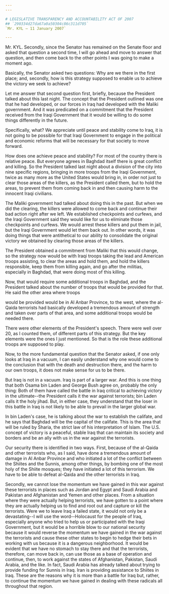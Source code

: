 ```yaml
---
---

# LEGISLATIVE TRANSPARENCY AND ACCOUNTABILITY ACT OF 2007
## `290334d27da67a0a50304c86c311d705`
`Mr. KYL — 11 January 2007`

---
```



Mr. KYL. Secondly, since the Senator has remained on the Senate floor 
and asked that question a second time, I will go ahead and move to 
answer that question, and then come back to the other points I was 
going to make a moment ago.

Basically, the Senator asked two questions: Why are we there in the 
first place; and, secondly, how is this strategy supposed to enable us 
to achieve the victory we seek to achieve?

Let me answer that second question first, briefly, because the 
President talked about this last night. The concept that the President 
outlined was one that he had developed, or our forces in Iraq had 
developed with the Maliki government. And it was predicated on a 
commitment that the President received from the Iraqi Government that 
it would be willing to do some things differently in the future.

Specifically, what? We appreciate until peace and stability come to 
Iraq, it is not going to be possible for that Iraqi Government to 
engage in the political and economic reforms that will be necessary for 
that society to move forward.

How does one achieve peace and stability? For most of the country 
there is relative peace. But everyone agrees in Baghdad itself there is 
great conflict and killing. So the President talked last night about a 
division of the city into nine specific regions, bringing in more 
troops from the Iraqi Government, twice as many more as the United 
States would bring in, in order not just to clear those areas of the 
killers, as the President called them, but to hold the areas, to 
prevent them from coming back in and then causing harm to the innocent 
Iraqi civilians.

The Maliki government had talked about doing this in the past. But 
when we did the clearing, the killers were allowed to come back and 
continue their bad action right after we left. We established 
checkpoints and curfews, and the Iraqi Government said they would like 
for us to eliminate those checkpoints and curfews. We would arrest 
these killers and put them in jail, but the Iraqi Government would let 
them back out. In other words, it was doing things that were 
antithetical to our ability to consolidate the original victory we 
obtained by clearing those areas of the killers.

The President obtained a commitment from Maliki that this would 
change, so the strategy now would be with Iraqi troops taking the lead 
and American troops assisting, to clear the areas and hold them, and 
hold the killers responsible, keep them from killing again, and go 
after the militias, especially in Baghdad, that were doing most of this 
killing.

Now, that would require some additional troops in Baghdad, and the 
President talked about the number of troops that would be provided for 
that. He said the other area where troops


would be provided would be in Al Anbar Province, to the west, where the 
al-Qaida terrorists had basically developed a tremendous amount of 
strength and taken over parts of that area, and some additional troops 
would be needed there.

There were other elements of the President's speech. There were well 
over 20, as I counted them, of different parts of this strategy. But 
the key elements were the ones I just mentioned. So that is the role 
these additional troops are supposed to play.

Now, to the more fundamental question that the Senator asked, if one 
only looks at Iraq in a vacuum, I can easily understand why one would 
come to the conclusion that with the death and destruction there, and 
the harm to our own troops, it does not make sense for us to be there.

But Iraq is not in a vacuum. Iraq is part of a larger war. And this 
is one thing that both Osama bin Laden and George Bush agree on, 
probably the only thing: Both of them have called the battle in Iraq 
critical to achieving victory in the ultimate--the President calls it 
the war against terrorists; bin Laden calls it the holy jihad. But, in 
either case, they understand that the loser in this battle in Iraq is 
not likely to be able to prevail in the larger global war.

In bin Laden's case, he is talking about the war to establish the 
califate, and he says that Baghdad will be the capital of the califate. 
This is the area that will be ruled by Sharia, the strict law of his 
interpretation of Islam. The U.S. concept of victory is a peaceful, 
stable Iraq that can maintain its society and borders and be an ally 
with us in the war against the terrorists.

Our security there is identified in two ways. First, because of the 
al-Qaida and other terrorists who, as I said, have done a tremendous 
amount of damage in Al Anbar Province and who initiated a lot of the 
conflict between the Shiites and the Sunnis, among other things, by 
bombing one of the most holy of the Shiite mosques; they have initiated 
a lot of this terrorism. We have to be able to defeat al-Qaida and the 
other terrorists in Iraq.

Secondly, we cannot lose the momentum we have gained in this war 
against these terrorists in places such as Jordan and Egypt and Saudi 
Arabia and Pakistan and Afghanistan and Yemen and other places. From a 
situation where they were actually helping terrorists, we have gotten 
to a point where they are actually helping us to find and root out and 
capture or kill the terrorists. Were we to leave Iraq a failed state, 
it would not only be a devastating--I will use the word--Holocaust for 
the people of Iraq, especially anyone who tried to help us or 
participated with the Iraqi Government, but it would be a horrible blow 
to our national security because it would reverse the momentum we have 
gained in the war against the terrorists and cause these other states 
to begin to hedge their bets in working with us because it is a 
dangerous neighborhood. It would be evident that we have no stomach to 
stay there and that the terrorists, therefore, can move back in, can 
use those as a base of operation and continue, then, to work against 
the states of Afghanistan, Pakistan, Saudi Arabia, and the like. In 
fact, Saudi Arabia has already talked about trying to provide funding 
for Sunnis in Iraq. Iran is providing assistance to Shiites in Iraq. 
These are the reasons why it is more than a battle for Iraq but, 
rather, to continue the momentum we have gained in dealing with these 
radicals all throughout that region.